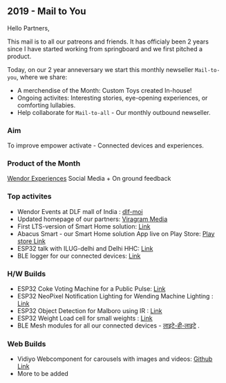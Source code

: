 ## 2019 - Mail to You

Hello Partners,

This mail is to all our patreons and friends. It has officialy been 2 years since I have started working from springboard and we first pitched a product.

Today, on our 2 year anneversary we start this monthly newseller `Mail-to-you`, where we share:
- A merchendise of the Month: Custom Toys created In-house!
- Ongoing activites: Interesting stories, eye-opening experiences, or comforting lullabies.
- Help collaborate for `Mail-to-all` - Our monthly outbound newseller.


### Aim
To improve empower activate - Connected devices and experiences.

### Product of the Month
[Wendor Experiences](https://we.akriya.co.in)
Social Media + On ground feedback

### Top activites
* Wendor Events at DLF mall of India : [dlf-moi](https://akriya.co.in/wendor-events/)
* Updated homepage of our partners: [Viragram Media](https://viragram.me/)
* First LTS-version of Smart Home solution: [Link](https://github.com/ashtam55/smart_switch/releases)
* Abacus Smart - our Smart Home solution App live on Play Store: [Play store Link](https://play.google.com/store/apps/details?id=com.artiosys.smart_switch)
* ESP32 talk with ILUG-delhi and Delhi HHC: [Link](https://github.com/hardware-hackers-club-delhi/Talks/issues/3)
* BLE logger for our connected devices: [Link](https://github.com/ashtam55/BleWebLogger)

### H/W Builds
* ESP32 Coke Voting Machine for a Public Pulse: [Link](https://akriya.co.in/coke-voting-machine/)
* ESP32 NeoPixel Notification Lighting for Wending Machine Lighting : [Link](https://github.com/ashtam55/OtaTestingDevice)
* ESP32 Object Detection for Malboro using IR : [Link](https://github.com/ashtam55/Digital_Icon/tree/malboro/blstr/recvr)
* ESP32 Weight Load cell for small weights : [Link]()
* BLE Mesh modules for all our connected devices - [लाइटे-ही-लाइटे](https://github.com/ashtam55/mqtt-neopixel/tree/lightHub) .

### Web Builds
* Vidiyo Webcomponent for carousels with images and videos: [Github Link](https://github.com/karx/webcomponents/tree/master/vidiyo)
* More to be added
